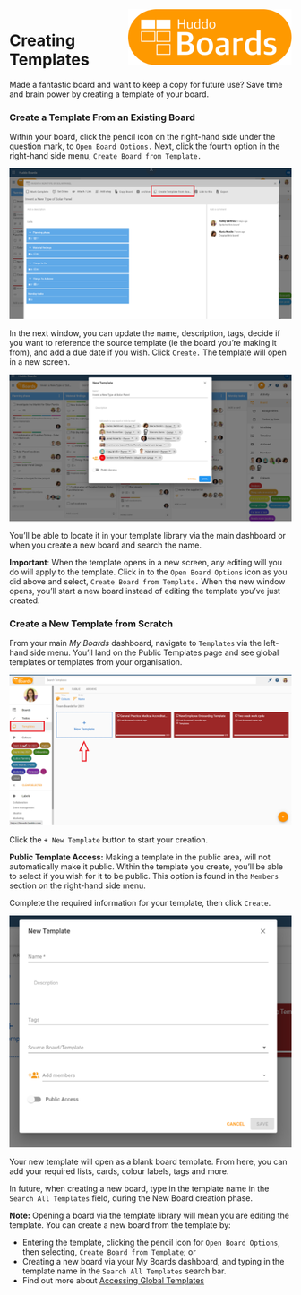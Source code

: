<img style="float: right" src="/assets/images/boards-logo.jpg" height="100" alt="My Boards" />

# Creating Templates

Made a fantastic board and want to keep a copy for future use? Save time and brain power by creating a template of your board.

### Create a Template From an Existing Board
Within your board, click the pencil icon on the right-hand side under the question mark, to `Open Board Options.` Next, click the fourth option in the right-hand side menu, `Create Board from Template.`

![](/assets/boards/createtemplate1.png)

In the next window, you can update the name, description, tags, decide if you want to reference the source template (ie the board you’re making it from), and add a due date if you wish. Click `Create.` The template will open in a new screen.

![](/assets/boards/createtemplate2.png)

You’ll be able to locate it in your template library via the main dashboard or when you create a new board and search the name.

**Important**: When the template opens in a new screen, any editing will you do will apply to the template. Click in to the `Open Board Options` icon as you did above and select, `Create Board from Template.` When the new window opens, you’ll start a new board instead of editing the template you’ve just created.

### Create a New Template from Scratch

From your main *My Boards* dashboard, navigate to `Templates` via the left-hand side menu.
You’ll land on the Public Templates page and see global templates or templates from your organisation.

![](/assets/boards/createtemplate3.png)

Click the `+ New Template` button to start your creation.

**Public Template Access:** Making a template in the public area, will not automatically make it public. Within the template you create, you’ll be able to select if you wish for it to be public. This option is found in the `Members` section on the right-hand side menu.

Complete the required information for your template, then click `Create`.  

![](/assets/boards/createtemplate4.png)

Your new template will open as a blank board template. From here, you can add your required lists, cards, colour labels, tags and more.

In future, when creating a new board, type in the template name in the `Search All Templates` field, during the New Board creation phase.

**Note:** Opening a board via the template library will mean you are editing the template. You can create a new board from the template by:

*	Entering the template, clicking the pencil icon for `Open Board Options`, then selecting, `Create Board from Template`; or
*	Creating a new board via your My Boards dashboard, and typing in the template name in the `Search All Templates` search bar.
*	Find out more about [Accessing Global Templates](/boards/howto/accessing-global-templates)
